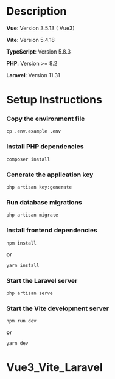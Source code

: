 # Description

**Vue**: Version 3.5.13 ( Vue3)

**Vite**: Version 5.4.18

**TypeScript**: Version 5.8.3

**PHP**: Version >= 8.2

**Laravel**: Version 11.31

# Setup Instructions

### Copy the environment file

```
cp .env.example .env
```

### Install PHP dependencies

```
composer install
```

### Generate the application key

```
php artisan key:generate
```

### Run database migrations

```
php artisan migrate
```

### Install frontend dependencies

```
npm install
```

**or**

```
yarn install
```

### Start the Laravel server

```
php artisan serve
```

### Start the Vite development server

```
npm run dev
```

**or**

```
yarn dev
```
# Vue3_Vite_Laravel
